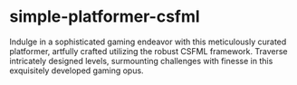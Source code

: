 # simple-platformer-csfml
Indulge in a sophisticated gaming endeavor with this meticulously curated platformer, artfully crafted utilizing the robust CSFML framework. Traverse intricately designed levels, surmounting challenges with finesse in this exquisitely developed gaming opus.

